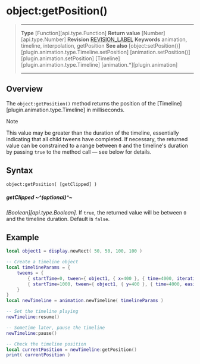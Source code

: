 # object:getPosition()

> --------------------- ------------------------------------------------------------------------------------------
> __Type__              [Function][api.type.Function]
> __Return value__      [Number][api.type.Number]
> __Revision__          [REVISION_LABEL](REVISION_URL)
> __Keywords__          animation, timeline, interpolation, getPosition
> __See also__          [object:setPosition()][plugin.animation.type.Timeline.setPosition]
>						[animation.setPosition()][plugin.animation.setPosition]
>						[Timeline][plugin.animation.type.Timeline]
>						[animation.*][plugin.animation]
> --------------------- ------------------------------------------------------------------------------------------


## Overview

The `object:getPosition()` method returns the position of the [Timeline][plugin.animation.type.Timeline] in milliseconds.

<div class="guide-notebox">
<div class="notebox-title">Note</div>

This value may be greater than the duration of the timeline, essentially indicating that all child tweens have completed. If necessary, the returned value can be constrained to a range between `0` and the timeline's duration by passing `true` to the method call&nbsp;&mdash; see&nbsp;below for details.

</div>


## Syntax

	object:getPosition( [getClipped] )

##### getClipped ~^(optional)^~
_[Boolean][api.type.Boolean]._ If `true`, the returned value will be between `0` and the timeline duration. Default is `false`.


## Example

``````lua
local object1 = display.newRect( 50, 50, 100, 100 )

-- Create a timeline object
local timelineParams = {
	tweens = {
		{ startTime=0, tween={ object1, { x=400 }, { time=4000, iterations=5 } } },
		{ startTime=1000, tween={ object1, { y=400 }, { time=4000, easing=easing.outQuad } } }
	}
}
local newTimeline = animation.newTimeline( timelineParams )

-- Set the timeline playing
newTimeline:resume()

-- Sometime later, pause the timeline
newTimeline:pause()

-- Check the timeline position
local currentPosition = newTimeline:getPosition()
print( currentPosition )
``````
